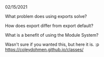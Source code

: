02/15/2021

What problem does using exports solve?

How does export differ from export default?

What is a benefit of using the Module System?



Wasn't sure if you wanted this, but here it is. :p
https://coleydohmen.github.io/classes/